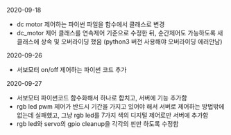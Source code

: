 2020-09-18

- dc motor 제어하는 파이썬 파일을 함수에서 클래스로 변경
- dc_motor 제어 클래스를 연속제어 기준으로 수정한 뒤, 순간제어도 가능하도록 새 클래스에 상속 및 오버라이딩 했음 (python3 버전 사용해야 오버라이딩 에러안남)

2020-09-26

- 서보모터 on/off 제어하는 파이썬 코드 추가

2020-09-27

- 서보모터 파이썬코드 함수화해서 하나로 합치고, 서버에 기능 추가함
- rgb led pwm 제어가 반드시 기간을 가지고 있어야 해서 서버로 제어하는 방법밖에 없는데 실패했고, 그냥 rgb led를 7가지 색의 디지털 제어로만 서버에 추가함
- rgb led와 servo의 gpio cleanup을 각각의 핀만 하도록 수정함